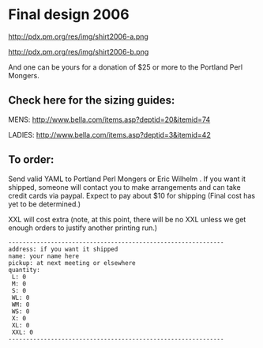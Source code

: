 # Final design 2006

http://pdx.pm.org/res/img/shirt2006-a.png

http://pdx.pm.org/res/img/shirt2006-b.png

And one can be yours for a donation of $25 or more to the Portland Perl Mongers.

## Check here for the sizing guides:

MENS:   http://www.bella.com/items.asp?deptid=20&itemid=74

LADIES: http://www.bella.com/items.asp?deptid=3&itemid=42

## To order:

Send valid YAML to Portland Perl Mongers <pdx-pm-list at mail dot pm dot org> or Eric Wilhelm <scratchcomputing at gmail dot com>.  If you want it shipped, someone will contact you to make arrangements and can take credit cards via paypal.  Expect to pay about $10 for shipping (Final cost has yet to be determined.)

XXL will cost extra (note, at this point, there will be no XXL unless we get enough orders to justify another printing run.)

    -------------------------------------------------------------
    address: if you want it shipped
    name: your name here
    pickup: at next meeting or elsewhere
    quantity:
     L: 0
     M: 0
     S: 0
     WL: 0
     WM: 0
     WS: 0
     X: 0
     XL: 0
     XXL: 0
    -------------------------------------------------------------

